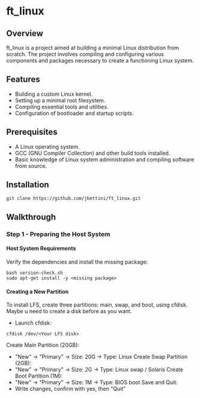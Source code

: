 # ft_linux
## Overview

ft_linux is a project aimed at building a minimal Linux distribution from scratch. The project involves compiling and configuring various components and packages necessary to create a functioning Linux system.
## Features

-   Building a custom Linux kernel.
-   Setting up a minimal root filesystem.
-   Compiling essential tools and utilities.
-   Configuration of bootloader and startup scripts.

## Prerequisites

-   A Linux operating system.
-   GCC (GNU Compiler Collection) and other build tools installed.
-   Basic knowledge of Linux system administration and compiling software from source.

## Installation 
```
git clone https://github.com/jbettini/ft_linux.git
```

##  Walkthrough

### Step 1 - Preparing the Host System 

#### Host System Requirements

Verify the dependencies and install the missing package:
```
bash version-check.sh
sudo apt-get install -y <missing package>
```
#### Creating a New Partition 

To install LFS, create three partitions: main, swap, and boot, using cfdisk. Maybe u need to create a disk before as you want.
-   Launch cfdisk:
```
cfdisk /dev/<Your LFS disk>
```
Create Main Partition (20GB):
-   "New" → "Primary" → Size: 20G → Type: Linux
Create Swap Partition (2GB):
-   "New" → "Primary" → Size: 2G → Type: Linux swap / Solaris
Create Boot Partition (1M):
-   "New" → "Primary" → Size: 1M → Type: BIOS boot
Save and Quit:
-   Write changes, confirm with yes, then "Quit"